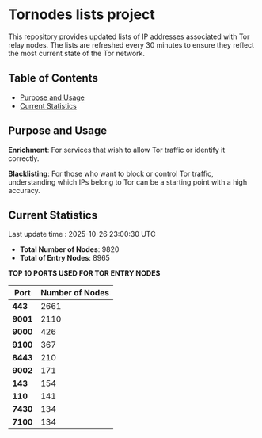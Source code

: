 # Tornodes lists project

This repository provides updated lists of IP addresses associated with Tor relay nodes. The lists are refreshed every 30 minutes to ensure they reflect the most current state of the Tor network.

## Table of Contents

- [Purpose and Usage](#purpose-and-usage)
- [Current Statistics](#current-statistics)


## Purpose and Usage

**Enrichment**: For services that wish to allow Tor traffic or identify it correctly.

**Blacklisting**: For those who want to block or control Tor traffic, understanding which IPs belong to Tor can be a starting point with a high accuracy.

## Current Statistics

Last update time : 2025-10-26 23:00:30 UTC

- **Total Number of Nodes**: 9820
- **Total of Entry Nodes**: 8965

**TOP 10 PORTS USED FOR TOR ENTRY NODES**

| **Port** | **Number of Nodes** |
|------|-----------------|
| **443**   | 2661  |
| **9001**   | 2110  |
| **9000**   | 426  |
| **9100**   | 367  |
| **8443**   | 210  |
| **9002**   | 171  |
| **143**   | 154  |
| **110**   | 141  |
| **7430**   | 134  |
| **7100**   | 134  |

